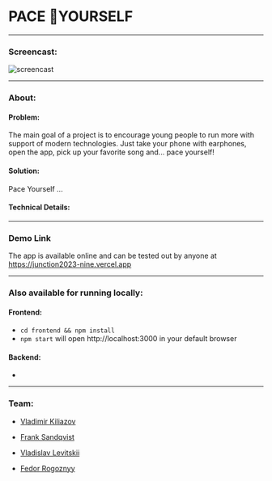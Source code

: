 # PACE 🏃YOURSELF

---
### Screencast:
![screencast](https://github.com/FrankSandqvist/junction2023/blob/main/assets/screencast.gif?raw=true)

---
### About:
#### Problem:
The main goal of a project is to encourage young people to run more with support of modern technologies. Just take your phone with earphones, open the app, pick up your favorite song and... pace yourself!

#### Solution:
Pace Yourself ...

#### Technical Details:

---
### Demo Link
The app is available online and can be tested out by anyone at https://junction2023-nine.vercel.app

---
### Also available for running locally:
#### Frontend:
- `cd frontend && npm install`
- `npm start` will open http://localhost:3000 in your default browser
#### Backend:
- 

---


### Team:
- [Vladimir Kiliazov](https://github.com/vladimirwest)

- [Frank Sandqvist](https://github.com/FrankSandqvist)

- [Vladislav Levitskii](https://github.com/mcvladthegoat)

- [Fedor Rogoznyy](https://github.com/frogoznyy)
